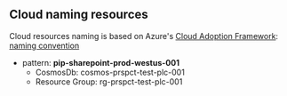 ## Cloud naming resources

Cloud resources naming is based on Azure's [Cloud Adoption Framework](https://learn.microsoft.com/en-us/azure/cloud-adoption-framework/overview): [naming convention](https://learn.microsoft.com/en-us/azure/cloud-adoption-framework/ready/azure-best-practices/resource-naming)

* pattern: __pip-sharepoint-prod-westus-001__
  * CosmosDb: cosmos-prspct-test-plc-001
  * Resource Group: rg-prspct-test-plc-001


